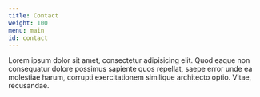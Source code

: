 ```yaml
---
title: Contact
weight: 100
menu: main
id: contact
---
```


Lorem ipsum dolor sit amet, consectetur adipisicing elit. Quod eaque non consequatur dolore possimus sapiente quos repellat, saepe error unde ea molestiae harum, corrupti exercitationem similique architecto optio. Vitae, recusandae.